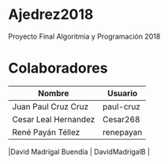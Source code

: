 # Ajedrez2018
Proyecto Final Algoritmia y Programación 2018

# Colaboradores
| Nombre | Usuario |
|--|--|
|Juan Paul Cruz Cruz | paul-cruz |
|Cesar Leal Hernandez |Cesar268 |
|René Payán Téllez| renepayan |

|David Madrigal Buendía | DavidMadrigalB | 
